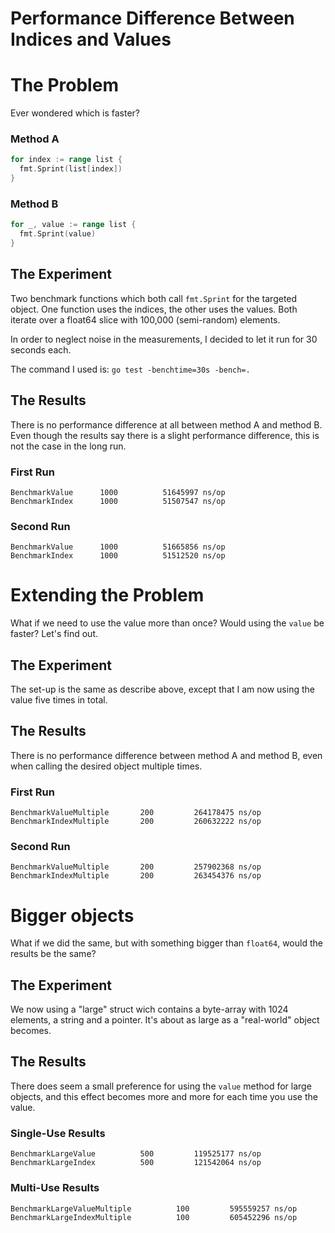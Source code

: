 Performance Difference Between Indices and Values
======================================

# The Problem
Ever wondered which is faster?

### Method A
```go
for index := range list {
  fmt.Sprint(list[index])
}
```

### Method B
```go
for _, value := range list {
  fmt.Sprint(value)
}
```

## The Experiment
Two benchmark functions which both call `fmt.Sprint` for the targeted object. 
One function uses the indices, the other uses the values. 
Both iterate over a float64 slice with 100,000 (semi-random) elements. 

In order to neglect noise in the measurements, I decided to let it run for 30 seconds each. 

The command I used is:
`go test -benchtime=30s -bench=.`

## The Results
There is no performance difference at all between method A and method B. Even though the results say there is a 
slight performance difference, this is not the case in the long run. 

### First Run
```
BenchmarkValue      1000          51645997 ns/op
BenchmarkIndex      1000          51507547 ns/op
```

### Second Run
```
BenchmarkValue      1000          51665856 ns/op
BenchmarkIndex      1000          51512520 ns/op
```

# Extending the Problem
What if we need to use the value more than once? Would using the `value` be faster? Let's find out. 

## The Experiment
The set-up is the same as describe above, except that I am now using the value five times in total.

## The Results
There is no performance difference between method A and method B, even when calling the desired object multiple times. 

### First Run
```
BenchmarkValueMultiple       200         264178475 ns/op
BenchmarkIndexMultiple       200         260632222 ns/op
```
### Second Run
```
BenchmarkValueMultiple       200         257902368 ns/op
BenchmarkIndexMultiple       200         263454376 ns/op
```

# Bigger objects
What if we did the same, but with something bigger than `float64`, would the results be the same?

## The Experiment
We now using a "large" struct wich contains a byte-array with 1024 elements, a string and a pointer. It's about as large
as a "real-world" object becomes. 

## The Results
There does seem a small preference for using the `value` method for large objects, and this effect becomes more and
more for each time you use the value. 

### Single-Use Results
```
BenchmarkLargeValue          500         119525177 ns/op
BenchmarkLargeIndex          500         121542064 ns/op
```

### Multi-Use Results
```
BenchmarkLargeValueMultiple          100         595559257 ns/op
BenchmarkLargeIndexMultiple          100         605452296 ns/op
```
